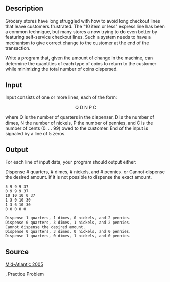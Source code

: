 <h2>Description</h2><p>Grocery stores have long struggled with how to avoid long checkout lines that leave customers frustrated. The "10 item or less" express line has been a common technique, but many stores a now trying to do even better by featuring self-service checkout lines. Such a system needs to have a mechanism to give correct change to the customer at the end of the transaction.
</p>Write a program that, given the amount of change in the machine, can determine the quantities of each type of coins to return to the customer while minimizing the total number of coins dispersed.<h2>Input</h2><p>Input consists of one or more lines, each of the form:
</p><center>Q D N P C</center><p>
</p>where Q is the number of quarters in the dispenser, D is the number of dimes, N the number of nickels, P the number of pennies, and C is the number of cents (0. . . 99) owed to the customer.
End of the input is signaled by a line of 5 zeros.<h2>Output</h2><p>For each line of input data, your program should output either:
</p>Dispense # quarters, # dimes, # nickels, and # pennies.
or
Cannot dispense the desired amount.
if it is not possible to dispense the exact amount.<pre><code class="language-input1">5 9 9 9 37
0 9 9 9 37
10 10 10 0 37
1 3 0 10 30
1 3 6 10 30
0 0 0 0 0</code></pre><pre><code class="language-output1">Dispense 1 quarters, 1 dimes, 0 nickels, and 2 pennies.
Dispense 0 quarters, 3 dimes, 1 nickels, and 2 pennies.
Cannot dispense the desired amount.
Dispense 0 quarters, 3 dimes, 0 nickels, and 0 pennies.
Dispense 1 quarters, 0 dimes, 1 nickels, and 0 pennies.</code></pre><h2>Source</h2><a href="searchproblem?field=source&amp;key=Mid-Atlantic+2005">Mid-Atlantic 2005</a><p>, Practice Problem</p>
